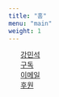 ```yaml
---
title: "홈"
menu: "main"
weight: 1
---
```

<style>
  ul {
   list-style: none; 
  }
  main {
    border-style: outset;
  }
</style>
- [강민석](https://kangminsuk.com/ko/about)
- [구독](https://kangminsuk.com/ko/subscribe)
- [이메일](https://letterbird.co/kang)
- [후원](https://buy.stripe.com/7sIeWh0Crbe67hS4gh)